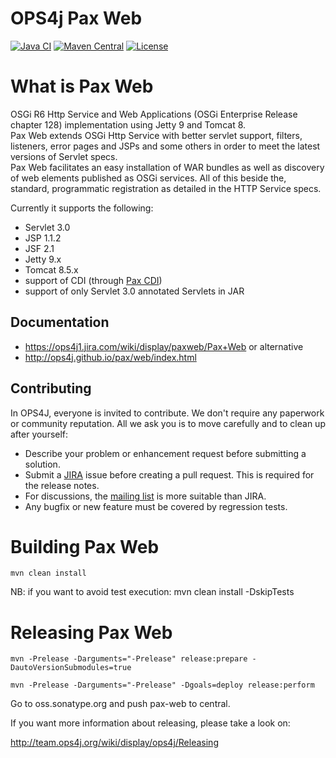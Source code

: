 OPS4j Pax Web
=============

[![Java CI](https://github.com/ops4j/org.ops4j.pax.web//workflows/Java%20CI/badge.svg?branch=pax-web-7.2.x)](https://github.com/ops4j/org.ops4j.pax.web/actions?query=workflow%3A%22Java+CI%22)
[![Maven Central](https://maven-badges.herokuapp.com/maven-central/org.ops4j.pax/web/badge.svg)](https://maven-badges.herokuapp.com/maven-central/org.ops4j.pax/web)
[![License](https://img.shields.io/hexpm/l/plug.svg)](https://ops4j1.jira.com/wiki/display/ops4j/Licensing)

What is Pax Web
===============

OSGi R6 Http Service and Web Applications (OSGi Enterprise Release chapter 128) implementation using Jetty 9 and Tomcat 8.   
Pax Web extends OSGi Http Service with better servlet support, filters, listeners, error pages and JSPs and some others in order to meet the latest versions of Servlet specs.    
Pax Web facilitates an easy installation of WAR bundles as well as discovery of web elements published as OSGi services. All of this beside the, standard, programmatic registration as detailed in the HTTP Service specs.

Currently it supports the following:    
* Servlet 3.0   
* JSP 1.1.2   
* JSF 2.1   
* Jetty 9.x   
* Tomcat 8.5.x  
* support of CDI (through [Pax CDI](https://github.com/ops4j/org.ops4j.pax.cdi))  
* support of only Servlet 3.0 annotated Servlets in JAR   

## Documentation

* <https://ops4j1.jira.com/wiki/display/paxweb/Pax+Web>
or alternative
* <http://ops4j.github.io/pax/web/index.html>

## Contributing

In OPS4J, everyone is invited to contribute. We don't require any paperwork or community reputation.
All we ask you is to move carefully and to clean up after yourself: 

* Describe your problem or enhancement request before submitting a solution.
* Submit a [JIRA](https://ops4j1.jira.com/browse/PAXWEB) issue before creating a pull request. This is required for the release notes.
* For discussions, the [mailing list](https://groups.google.com/forum/#!forum/ops4j) is more suitable than JIRA.
* Any bugfix or new feature must be covered by regression tests.



Building Pax Web
================

`mvn clean install`

NB: if you want to avoid test execution:
mvn clean install -DskipTests

Releasing Pax Web
=================

`mvn -Prelease -Darguments="-Prelease" release:prepare -DautoVersionSubmodules=true`

`mvn -Prelease -Darguments="-Prelease" -Dgoals=deploy release:perform`

Go to oss.sonatype.org and push pax-web to central.

If you want more information about releasing, please take a look on:

http://team.ops4j.org/wiki/display/ops4j/Releasing
